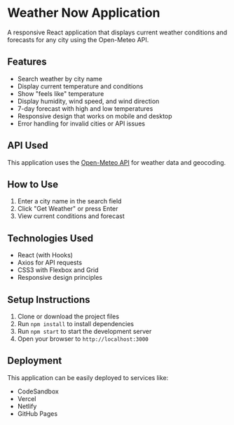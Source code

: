 # Weather Now Application

A responsive React application that displays current weather conditions and forecasts for any city using the Open-Meteo API.

## Features

- Search weather by city name
- Display current temperature and conditions
- Show "feels like" temperature
- Display humidity, wind speed, and wind direction
- 7-day forecast with high and low temperatures
- Responsive design that works on mobile and desktop
- Error handling for invalid cities or API issues

## API Used

This application uses the [Open-Meteo API](https://open-meteo.com/) for weather data and geocoding.

## How to Use

1. Enter a city name in the search field
2. Click "Get Weather" or press Enter
3. View current conditions and forecast

## Technologies Used

- React (with Hooks)
- Axios for API requests
- CSS3 with Flexbox and Grid
- Responsive design principles

## Setup Instructions

1. Clone or download the project files
2. Run `npm install` to install dependencies
3. Run `npm start` to start the development server
4. Open your browser to `http://localhost:3000`

## Deployment

This application can be easily deployed to services like:
- CodeSandbox
- Vercel
- Netlify
- GitHub Pages